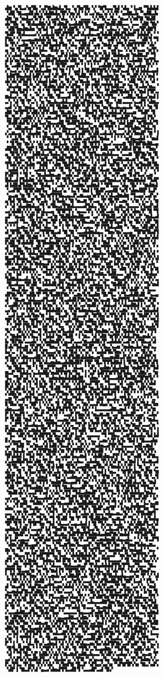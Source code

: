 ▟▆▝▄▜▃▞▅▜▙▝▃▛▇▟▆▟▃▜▃▝▄▜▅▜▙▝▞▝▇▜▃▃▜▟▝▟▄▝▐▃▅▝▜▟▟▟▝▟█▝▇▃▄▟▊▟▞▞▟▟▇▟▄▜▛▞▅▞▟▝▐▞▃▞▅▃▚▞▞▞▛▝▄▟▇▃▙▝▚▟█▃▙▟▆▝▅▝▅▟▃▞▙▜▚▝▛▃▟▞▟▃▝▞▞▝▃▃▃▝▞▞▜▞▃▜▃▝▅▃▞▞▅▛▇▝▇▟▊▟▞▜▙▝▄▝▉▟▄▟▇▞▟▝▊▟▆▟▚▃▟▟▉▜▛▝▆▃▄▞▆▟▉▟█▃▃▝▃▃▝▟▇▝▇▞▝▟▉▜▅▟▆▟▅▝▅▜▟▝▛▃▟▞▛▟▇▜▞▝▞▜▅▃▛▜▝▃▙▃▚▝▅▞▞▃▄▜▛▟▇▜▜▟▛▝▉▟▃▃▃▞▞▃▟▃▙▜▛▟▜▜▛▃▛▟▃▟▄▃▅▜▟▟▊▟█▟▜▟▆▛▐▟▟▟▚▝▝▛▇▞▝▞▃▃▄▃▅▟▟▞▙▜▄▝▊▝▄▞▚▃▄▟▝▃▆▝▉▝▚▟▛▞▞▜▞▃▃▝▝▟▊▜▝▜▙▝▛▞▃▟▅▝▛▞▃▜▟▜▄▟▟▜▅▝▟▃▝▟▉▟▝▃▅▝▆▟▞▃▛▜▞▟▇▜▜▜▛▝▟▞▄▝▇▝▊▃▛▜▞▝▐▟▃▝▉▟▞▃▝▞▃▝▐▜▚▜▃▞▝▝▃▝▚▟▚▃▝▞▄▜▚▃▄▝▅▜▚▞▞▃▙▟▝▟▟▟▇▞▅▃▅▃▝▃▛▟▐▟▆▞▚▟▜▃▜▞▚▜▟▝█▟▅▃▆▝▆▟▇▃▛▝▜▟▐▞▅▞▆▟▅▃▚▝▄▟▉▟▜▟▄▟▞▟▇▝▅▝▃▞▟▃▛▜▛▝▅▟▝▝▞▃▙▟▇▝▆▜▜▃▙▝▃▟▊▞▆▟▄▛▐▟▐▃▝▝▉▜▛▃▄▞▛▝▐▝▐▝▝▃▟▟▊▞▟▟▄▝▇▞▃▟▄▞▛▞▝▞▚▃▞▃▚▜▚▞▟▟▃▟▆▝▜▝▇▝▐▝▄▟▐▝▉▟▉▛▇▜▞▞▆▟▚▃▟▝▛▟▐▟▟▃▄▟▐▟▇▜▙▃▙▟▐▟▛▞▄▟▝▟▚▟▜▝▄▝▜▟█▃▜▝▝▜▄▟▅▞▆▝▅▝▚▟▛▞▞▞▅▟▝▟▞▟▞▟▜▟▜▝▞▟▄▟▐▟▆▝▄▝▊▞▚▞▆▃▙▝▜▟▝▝▛▞▜▜▃▝▝▟█▝▜▞▄▝▟▝▝▟▃▟▄▝▜▞▚▞▚▝▉▟▆▞▟▟▚▞▟▜▅▝▐▛▐▜▛▞▜▜▜▟▉▃▛▝▆▝▊▃▙▞▅▃▝▝▚▟▄▜▟▜▝▝▃▜▝▝▊▝▛▜▃▝▃▟▊▟▜▝▄▝▃▜▃▝▛▟▆▛▇▟▅▜▚▝▆▟▐▜▛▃▆▟▃▞▃▝▊▝▄▝▚▞▃▜▙▝▉▃▃▟▝▜▞▟▐▜▛▝▇▞▞▜▜▃▝▝▃▟█▃▜▟▃▞▅▟▐▃▚▝▟▝█▝▛▃▚▝▅▝▆▃▙▃▟▟▃▃▛▞▄▛▇▟▄▃▆▝▉▃▝▟▊▃▃▃▚▃▟▜▝▟▆▃▃▟▝▞▅▝▅▟▃▝▟▟▞▞▜▝█▟▇▞▟▜▛▝▚▛▐▝▇▝▅▞▙▃▙▃▄▃▙▝▆▞▞▝▆▝▊▟▇▝▆▜▛▜▞▟▉▞▟▜▚▟▆▝▇▃▆▞▞▝▝▜▙▟▜▝█▃▚▟▟▃▛▟▃▃▅▝▜▟▛▝▊▜▃▜▄▞▃▟▇▞▞▞▞▃▆▃▟▜▝▜▟▟▇▝▃▝▚▝▉▟▜▝▛▝▜▃▟▟▛▝▅▃▃▟▐▜▞▝▉▟▊▟▟▜▞▞▄▜▃▞▆▃▃▟█▝█▟█▜▟▟▅▃▝▝▄▟▅▜▅▝▟▟▐▟▛▝▆▜▙▟▞▜▝▃▝▟█▃▆▃▛▜▅▝▟▜▝▞▚▜▙▃▃▞▜▟▃▞▅▜▞▜▝▜▜▝▐▃▞▜▜▟▆▞▜▟▃▜▞▃▆▃▄▜▝▟▄▟▆▝▆▝▃▟▅▞▜▟▃▟▚▟▛▜▞▟▊▃▟▃▙▜▃▃▞▟▚▜▅▟▛▝▇▝▐▝▝▃▙▜▄▝▉▝▝▝▐▛▇▟▃▞▚▃▙▝▟▟▞▃▅▜▜▝▆▟▄▝▐▝▝▝▅▜▄▃▟▟▝▝▅▟▝▝▊▜▅▝▆▞▞▝▟▞▃▞▟▟▐▃▙▝▞▟▆▝█▝▇▜▜▝▄▃▞▃▃▃▆▝▉▛▇▛▇▟▇▃▄▟█▜▙▜▄▝▇▛▐▝▉▃▙▃▛▜▞▟▊▟█▜▄▜▜▞▛▛▐▟▊▃▄▜▞▟▉▟▐▛▇▝▝▜▅▞▄▝▉▜▞▞▛▝▐▟▉▟▃▞▙▟▃▜▄▝▄▝▊▝▊▝▇▜▄▃▆▟▟▃▃▝▃▃▆▝█▛▇▞▆▝▉▝▊▝▉▜▃▝█▜▝▝▆▜▃▞▜▟█▞▜▜▟▞▙▞▚▜▝▟▐▟▚▝▄▟▇▃▆▃▅▜▝▜▅▝▊▝▜▜▟▞▛▃▜▟▆▝▜▟█▝▝▟▆▝█▟▜▝▜▟▅▃▝▟▝▃▟▝▅▛▇▝▄▞▟▝▅▜▅▟▊▜▙▝▄▟▟▝▚▜▝▝▃▟▟▞▄▟▞▝█▝▜▞▜▟▞▃▛▟▉▝▟▃▅▝▆▟▇▞▝▟▚▝▜▝▞▝▚▜▛▟▛▜▝▝█▝▃▝▆▃▙▟▅▃▅▝▚▟▞▃▛▝▉▟▞▜▚▝▟▝▚▞▛▃▅▝▊▟▜▃▞▃▅▝█▟▃▟▐▜▟▟▆▝▟▞▙▃▙▝▛▝▉▜▞▃▆▜▟▛▐▟▊▃▟▜▅▟▃▞▟▜▅▟▇▟▟▝▜▟▛▟▐▟▉▟▜▟▆▞▛▝▉▟▄▝▝▃▙▞▞▜▄▟▆▞▄▟▆▟▝▝█▜▃▃▝▟▄▝█▞▝▝▆▟▆▟▝▃▟▜▛▝█▜▛▟▇▜▄▝▐▟▃▞▄▝▐▃▜▝▆▟▐▝█▟▛▃▄▟█▝▅▜▝▟▅▟█▛▐▃▛▝▄▃▅▝▆▝▊▝▄▝▇▞▆▜▜▜▙▃▄▃▛▃▆▃▄▞▅▜▚▞▞▟▃▟▆▟▆▝▜▃▄▞▃▟▚▞▄▜▟▝▉▜▙▃▛▝▛▃▙▝▐▞▙▟▞▝▇▝▅▃▆▝▛▃▄▝▛▝█▞▛▃▅▞▝▞▆▝▞▃▚▝▆▞▝▟▝▟▄▟▇▟▃▞▜▝▄▜▙▃▞▛▇▟▃▃▃▟▜▟▃▝█▞▞▝▐▃▆▃▜▃▃▃▚▜▄▟▚▟▃▞▟▟▉▞▞▞▃▜▛▟▃▃▄▝█▜▛▜▚▝▄▃▃▜▚▝▞▟▛▃▟▞▜▝▅▜▝▟▅▞▛▝█▝▜▃▛▝▅▃▙▝▟▛▐▃▛▝▃▞▆▝▇▟█▟▅▟▇▃▄▝▃▞▝▛▇▟▊▃▞▟▚▜▞▃▛▝▆▟▃▟▊▃▃▟▝▜▃▝█▞▟▞▜▃▜▛▐▞▜▞▜▝▅▜▙▃▆▞▃▜▟▛▇▜▄▟▜▝▅▝█▞▞▟▛▝▇▞▝▝▐▃▅▃▚▜▜▟▝▟▃▝▅▝▐▝▛▝▇▞▞▃▄▃▝▛▐▜▜▟▃▟▆▝▚▝▆▃▝▟▊▟▛▟▟▝█▜▙▝▇▞▛▃▞▜▜▛▇▃▟▝▇▝▇▝▃▃▟▟▆▟▄▃▝▜▅▞▆▞▃▃▄▝▜▛▇▜▙▟▜▃▛▃▞▟▉▝▉▟▇▝▝▃▚▞▙▃▃▞▜▝▅▞▜▜▟▞▄▝▐▝▄▟▃▝▞▞▙▜▛▞▄▃▙▞▟▟▛▟█▝▊▟▟▟▊▝▉▜▙▟▅▟▛▞▟▟▜▝▝▃▞▃▚▛▐▝▇▟▝▝▞▞▅▝▞▟▉▞▙▟▝▟▟▝▜▜▄▝▅▃▚▟▛▞▃▟▉▝█▝▇▜▝▝█▞▃▜▃▜▄▞▜▜▚▝▛▞▙▟▐▜▞▞▛▃▚▝▝▞▟▞▜▜▙▝▟▟▃▜▟▟█▃▜▞▄▞▛▝▇▟▟▞▅▝▄▃▙▃▜▟█▜▟▝▆▃▟▛▇▞▜▞▟▝▇▃▟▜▙▟▄▝▆▟▛▜▃▃▝▛▐▞▜▞▝▞▃▞▃▞▞▜▛▟▄▞▝▜▅▞▙▞▟▜▚▞▝▞▛▞▟▟▉▞▟▃▛▞▜▞▆▟▄▃▛▞▞▜▜▞▚▞▙▜▄▛▐▟▄▃▞▝▅▛▐▟▚▞▄▞▙▜▛▝▛▃▙▝▝▃▆▃▛▟▇▟▄▞▝▞▜▃▛▞▜▜▞▟█▞▟▃▜▝▞▝▝▟▚▜▜▃▝▟▆▝▞▟▜▝█▝▐▞▆▞▅▝▐▟▝▝▝▞▞▃▝▜▟▞▝▟▚▜▅▞▅▝▚▜▞▜▚▟▆▃▜▟▉▃▃▝▄▛▇▃▝▝▉▟▄▞▜▟▇▟▄▃▟▃▜▞▅▝▄▃▝▞▜▃▞▜▃▟▄▟▚▟▟▃▝▃▚▃▝▜▙▃▟▜▚▞▞▝▞▝▛▞▃▝█▃▟▃▃▜▛▟▊▝▐▟▟▟▊▟▜▝▆▟▄▜▜▞▝▃▙▟▃▜▃▝▇▟▉▟▚▝▝▞▞▝▜▞▅▟▝▝▆▃▛▟▃▝▊▝▇▃▅▃▄▞▝▜▞▜▞▃▜▝▟▝▉▝█▜▞▝▅▟▝▝▛▞▟▟▛▝▞▜▃▃▟▛▇▞▜▞▚▟█▞▛▝▜▞▙▟▉▛▇▞▝▃▆▞▙▜▄▟▆▝█▞▜▃▝▞▜▃▟▟▉▟▊▝▚▃▄▟▝▝▇▃▅▝▟▟▃▃▟▜▃▟▞▝▊▃▟▟▊▛▇▞▆▞▆▞▄▃▆▝▆▟▜▜▜▃▙▟▆▞▚▛▇▞▃▟▉▞▞▜▜▝▛▛▐▞▅▞▚▝▞▝▚▞▟▝▃▞▅▟▊▞▝▟▟▃▟▝▞▟▄▟▇▟▐▝▃▞▙▝▃▞▙▞▝▝▐▜▛▟▞▝▜▟▟▟▉▞▄▝▛▟▜▟▅▟▄▃▙▝▊▟▝▞▞▃▆▞▝▝▞▃▜▟▄▟▟▝▃▟▐▃▛▃▙▜▅▞▆▝▐▃▝▜▃▟▚▝▉▃▃▟▚▝▇▜▙▞▄▜▜▞▟▜▝▝▊▝▇▟▛▞▝▟▜▛▐▞▙▜▃▝▇▜▄▞▞▜▜▟▝▞▃▟▞▜▙▃▚▟▇▃▚▜▙▃▄▞▛▞▝▟▃▜▙▃▚▝▝▜▟▝▝▃▛▛▐▜▙▜▟▝▐▟▚▞▝▜▃▝▚▞▞▟▛▝▅▞▜▞▛▝▝▝█▜▛▃▚▛▇▝▟▞▄▃▙▜▜▞▝▝▉▞▞▞▅▃▜▝▉▃▙▞▅▜▃▟▟▝▚▞▅▟▊▜▅▟▆▞▃▜▟▝▇▟▟▞▛▟▚▝▜▜▚▝▇▟▅▜▞▞▙▃▜▝▐▟▟▝▆▞▜▟▊▝▐▝▆▃▝▟▝▟▇▝▆▜▛▞▟▟▃▛▇▃▅▟▞▃▙▝▉▛▇▞▃▃▟▞▝▞▙▟▆▟▛▞▄▃▛▃▃▞▆▃▟▟▉▞▛▃▟▟▟▞▃▟▚▞▞▜▙▃▞▟▊▟▞▜▟▃▆▝▛▟▜▞▝▜▅▃▚▝▜▃▟▟▅▞▜▟▛▃▝▞▙▃▚▃▅▝▅▟▅▃▙▞▅▟▚▃▙▞▃▝▐▞▜▟▞▜▝▟▜▃▃▞▆▝▇▝▉▟▝▞▚▞▚▝▄▟▟▜▙▜▅▞▞▝▞▝▃▝▉▞▅▝▅▜▄▞▞▟▆▃▃▟▉▞▚▜▜▞▝▞▛▟▜▟▉▟▟▟▅▃▅▜▃▃▅▟▉▃▛▟▞▝▚▟▟▜▚▜▞▝█▞▃▟▟▝▐▞▜▞▟▃▅▟▅▃▟▟█▟▉▛▐▜▛▝█▃▜▜▜▟▇▟▐▝▉▜▙▜▙▜▛▟▜▝▆▝█▟▃▝▇▝▐▝▊▃▛▜▚▃▟▜▝▝▟▃▄▝▝▟▚▝▄▟▅▞▟▃▙▟▆▝▅▟▆▜▜▞▜▟▆▃▛▝▜▟▟▃▚▃▙▟█▞▅▟▛▛▇▜▞▜▄▝▐▝▄▛▐▟▛▛▇▜▜▟▜▟▄▝▞▟▇▞▃▝▆▜▃▝▜▟▚▟▝▞▄▝▄▝▚▟▅▟▅▟▟▟█▟▇▝▝▟▅▞▝▟▜▃▃▟█▞▙▟█▞▜▛▇▜▞▝█▞▞▞▙▝▚▜▝▟▐▞▙▝▊▞▝▟▚▞▝▞▟▜▚▃▛▜▛▃▝▜▃▃▝▟▝▃▆▞▛▜▞▞▟▟▛▟▚▟▊▟▐▝▅▝▞▜▚▝▊▟▉▝▜▜▃▟▟▟▛▝▆▃▙▜▟▟▃▟█▝▆▟▜▃▝▟▛▞▆▃▞▟█▞▅▝▚▜▟▝▄▞▛▜▃▞▛▜▅▞▙▝▟▞▜▞▙▜▅▜▄▟▟▜▝▝▐▜▞▝▝▝▐▃▅▜▟▃▆▝▛▃▅▜▜▝▇▃▛▞▄▞▝▞▚▟▃▞▜▟▃▝▉▟▝▟▇▝▄▃▟▃▜▜▟▞▄▞▞▞▝▝▃▝▊▜▙▞▄▞▃▝▇▛▐▝▞▞▄▝▊▝▟▜▙▝▃▝▆▞▃▃▛▟▄▞▄▝▝▃▚▟▛▟▚▞▜▟▃▜▅▟▅▃▃▟▊▝▝▝▆▞▃▝▇▟▟▜▟▜▜▞▛▝▐▟▞▝▐▃▃▃▃▟▇▃▅▟▝▝▉▃▜▝▚▞▆▛▐▞▅▟▜▝▃▞▆▃▛▝▚▞▟▝▝▃▄▛▐▜▅▞▟▝▅▃▆▃▆▝▃▞▜▃▙▟▛▃▄▞▝▃▙▞▛▝▊▟▉▝▆▟▝▞▄▝▟▟▄▝▃▃▅▞▟▟▝▜▞▝▄▝▉▝▄▝▊▟▚▞▚▃▝▞▟▛▐▝▆▟▃▃▝▃▛▜▝▟▃▟▄▃▙▝█▜▜▃▞▞▛▃▝▜▚▛▐▞▛▛▐▜▛▞▜▃▚▝▅▞▆▃▛▃▃▞▅▝▛▟▇▃▆▞▛▃▆▟▄▜▛▝▄▟▃▝▟▟▝▜▚▟▊▝▇▜▃▞▅▜▝▟▟▞▙▞▅▞▜▞▆▃▜▝▐▝▜▃▝▟▛▞▙▞▛▟█▜▜▞▙▃▚▟▚▛▐▃▛▝▃▃▃▃▝▜▝▜▙▃▝▃▆▜▟▃▟▃▜▟▐▟▊▞▄▃▄▝▚▃▝▜▝▝▄▜▙▝█▟▞▜▚▝▜▞▚▝▚▃▝▃▅▞▞▛▐▞▙▝█▟▐▝█▃▃▟▅▃▞▝▜▟▊▝▚▞▆▃▞▟▐▟▊▞▙▃▛▞▝▃▛▞▞▝▚▟▅▃▟▜▛▞▜▃▃▃▚▟▊▃▆▟▝▞▃▜▟▃▙▝▃▞▚▜▜▛▇▟▊▞▆▝▛▟▜▜▛▞▅▜▙▟▉▝▝▞▝▜▜▞▄▃▞▞▜▞▟▜▚▜▛▟▟▟▐▝▜▟▝▜▚▝▜▞▚▝▃▟▄▜▄▃▆▟▝▝▟▟▉▟▅▃▛▛▐▝▚▞▚▟▊▝▚▛▇▃▞▃▙▟█▟▜▟▞▟▆▝▛▟▄▝▜▝▝▃▞▃▙▃▝▃▙▟▄▝▛▞▞▟▚▞▚▞▆▟▐▝▟▃▆▃▟▝▊▜▙▝▃▝▅▞▚▜▙▝▊▟▐▟▉▝▉▜▞▃▄▟█▃▆▜▙▞▚▜▅▟▞▞▞▛▐▝▆▝▄▞▝▃▟▞▃▝▉▝▄▜▄▞▆▜▛▟▞▃▙▝▆▟▆▞▚▝▉▞▚▝▅▟▐▝▅▃▝▝▇▜▛▟▅▞▚▛▇▝▆▟▉▛▐▟▄▝▞▃▝▟▅▟▝▝▜▟▝▞▃▟▅▃▞▃▛▞▆▝▝▛▇▝▃▜▄▝▞▟▟▝▊▝█▝▃▜▟▞▛▟▅▝▉▝▉▞▜▜▜▝▅▟▆▜▙▃▄▟▜▝▆▞▝▝▞▟▉▃▜▞▟▃▜▟▊▟▃▞▙▝▆▟▝▟▊▝▃▞▜▜▄▟▆▞▄▞▝▜▜▝▇▃▙▃▃▟▛▝▇▝▟▞▟▞▝▝█▝▛▟▜▜▟▝▜▜▄▞▄▝▆▟▊▟▞▞▃▃▛▜▚▟▝▞▟▞▚▜▜▝▜▟▃▟▅▟▛▝▄▞▛▜▃▜▝▟▛▟▟▟▄▞▆▟▃▃▞▃▄▝▄▞▝▞▆▃▃▟▟▞▃▞▅▞▜▟▜▝▉▜▛▞▙▟▐▃▝▞▄▝▝▟▐▟▜▃▛▟▛▝▐▞▞▝▝▟▚▟▊▝▜▟▇▞▝▃▟▞▆▃▄▟▛▞▙▟█▟▇▃▛▞▞▜▝▜▝▟▝▝▚▝▄▝▐▃▚▃▆▟▅▞▝▝▚▞▜▃▆▃▝▞▅▜▄▝▐▃▚▃▆▞▜▟▚▝█▟▛▃▆▜▛▝▐▞▆▟▜▜▛▜▅▝▜▃▃▃▝▞▛▞▛▃▟▞▚▃▝▞▜▝▃▞▚▜▝▜▝▃▙▞▄▜▃▃▚▟▄▃▅▃▜▞▝▃▜▜▙▟▇▜▚▟▉▟▃▜▞▃▚▝▜▞▙▝▜▝▊▟▉▝▇▝▛▝▜▝▉▟█▟▆▞▚▃▆▃▛▝▜▃▚▝▐▞▙▟▄▜▛▝▊▜▝▃▜▜▛▜▅▝▜▟▝▟▃▃▞▃▄▃▙▟▐▝█▝▜▞▄▃▜▃▙▝▝▟▞▟█▟▜▃▞▟▄▟▆▟▞▟▊▞▃▃▄▛▐▟▝▜▅▛▇▝▇▝▄▝▉▜▃▞▙▝▞▃▙▃▟▜▚▞▙▞▛▟▆▞▄▜▄▞▃▝▇▟▛▃▚▃▟▞▃▝▟▝█▃▆▃▜▟▛▛▇▜▜▟▆▟▄▟▆▛▇▞▅▟▟▝▝▜▜▟▛▜▟▛▐▃▛▃▄▃▞▝▅▜▛▟▅▜▃▟▞▜▟▝▇▞▛▃▛▜▛▃▅▟▅▟▊▟▄▃▟▃▝▝▞▝▊▃▛▜▝▟▆▞▟▛▇▃▄▟▚▝▚▃▝▞▜▃▆▜▅▞▙▃▄▟▚▝▇▜▅▜▚▜▅▝▞▜▅▟▜▟▅▃▆▃▆▞▅▝▜▞▝▝▛▃▚▟▝▞▅▜▃▝▞▞▆▝▃▝█▝▆▜▜▃▞▜▄▟▅▟▜▞▅▟▄▟▝▝▄▃▝▝▃▝▆▃▃▜▚▜▚▟▛▜▛▜▃▜▃▞▝▟▟▟█▟▟▞▙▝▚▞▃▃▛▝▅▞▙▞▆▜▜▜▞▃▙▟▜▝▃▜▞▞▆▟▞▝▜▟▅▃▜▟▐▛▇▝▄▜▞▜▟▝▚▟▝▜▜▃▃▃▞▝▉▝▅▟▄▜▄▞▞▞▚▃▟▜▃▝▛▜▞▜▃▞▞▝▟▃▃▝▇▟▃▃▅▃▛▝▛▟▄▟▟▟▟▜▜▞▛▜▃▞▜▃▃▝▇▃▛▜▜▝▉▃▄▞▆▝▅▝▜▞▆▟▐▜▝▜▛▜▙▜▚▝▇▞▟▃▝▟▝▟▞▜▚▝▟▃▙▜▅▟▚▃▚▝▛▞▜▜▞▜▅▞▝▞▞▃▅▟▞▃▞▟▇▟▛▃▙▝▊▞▛▝▉▜▙▟▄▟▄▃▄▞▅▝▛▝▞▝▟▝▚▜▛▞▞▞▟▝▟▟█▝▐▝▄▃▞▝▃▞▆▜▞▃▃▞▙▞▟▜▙▟█▟▜▝▇▛▐▃▟▝▐▜▄▝▟▝▅▃▟▜▝▟▄▛▇▃▆▜▜▃▅▞▟▟▟▝▞▞▅▞▙▝▟▞▛▃▅▝▛▝▉▃▝▃▞▞▄▝▅▟▚▃▅▟▄▛▇▃▛▟▇▞▆▝▝▞▙▞▃▃▞▝▟▝▝▝█▞▅▜▝▛▇▜▃▛▐▜▛▞▅▝▐▞▆▝▊▛▇▝▛▞▄▛▐▞▛▝▉▝▐▜▃▃▆▃▞▟▄▞▛▞▝▃▛▟▇▜▅▜▛▛▇▜▛▟▚▟▟▃▃▜▜▝▞▃▛▞▛▝▚▟▉▞▚▞▆▃▙▝▟▜▝▝▅▞▛▞▝▃▙▃▃▟▇▜▅▞▆▃▚▟▊▟▇▃▜▞▜▟▛▝▉▝▚▝▄▝▄▜▅▞▄▞▅▟▚▃▞▜▚▟▟▝▊▃▃▝▅▃▅▟▊▝▝▜▚▝▇▞▟▝▇▞▛▟▊▞▃▃▟▟▇▃▟▜▄▝▉▟▞▜▄▞▝▃▃▃▃▜▄▃▃▟▚▟▆▜▟▝▆▟▉▟▛▃▅▝▄▃▚▟▆▟▆▝▟▛▇▞▛▞▞▝▛▝▟▟▝▞▄▃▄▟▇▃▞▟▆▞▝▝▊▜▞▞▟▞▙▝▜▜▞▟▅▃▝▝▛▟▞▟▊▜▞▜▅▝▞▟▅▃▅▝▞▟▜▜▟▝▅▃▜▟▇▞▃▞▅▟▐▝▚▟▐▜▄▞▅▝▟▜▄▞▜▟█▟▇▞▆▝█▃▜▃▄▟▞▟█▞▚▜▞▝▊▟▚▞▜▞▙▜▛▜▜▃▞▟▜▜▝▞▝▜▟▛▇▟▞▝▆▃▝▃▜▟▝▝▟▜▜▟▜▝▚▞▚▟▃▟▛▞▙▞▃▝▛▃▄▟▜▞▟▛▇▞▜▞▚▟▐▟▜▜▟▝▐▃▃▞▅▝▐▝▛▜▜▝▄▝▚▝▉▃▆▃▃▛▐▞▞▜▛▃▄▟▊▟▛▝▄▜▃▟▃▝▛▟▉▝▅▜▜▃▃▝▛▝▐▝▄▝▝▟▃▜▚▞▃▟▅▟▝▟▝▞▟▝▛▟▄▃▅▞▙▞▟▟▜▛▇▞▃▟▚▟▛▝▇▝▚▃▚▝▉▜▄▜▟▜▙▝▝▝▞▜▛▞▝▟▝▟▚▝▊▝▜▜▞▃▜▃▄▟▆▞▝▜▟▜▄▝▚▟▉▞▟▞▚▝▝▟▝▝▜▝█▃▚▛▐▟█▞▞▟▞▞▆▃▆▟▚▟▇▃▙▃▃▜▞▟▛▞▃▟▄▞▞▝▉▝▄▃▅▝▛▃▞▞▟▜▞▞▅▟▉▟▜▃▞▝▟▃▙▞▃▝▞▛▇▝▚▞▄▃▄▜▄▝▅▟▅▝▃▝▛▞▜▟▅▞▞▃▛▃▜▜▃▝▛▟▄▝▛▞▞▟▞▝▚▜▅▛▇▝█▃▛▝▟▜▄▞▄▞▅▝▚▛▇▜▛▞▅▝▇▃▚▟▚▝▟▛▐▝▇▃▛▞▟▝▄▃▞▟▅▟▜▜▃▟▊▜▝▃▃▟▛▃▟▝▉▞

